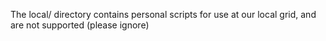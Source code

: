 The local/ directory contains personal scripts for use at our local grid, and are not supported (please ignore)

